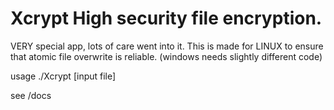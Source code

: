 # Xcrypt High security file encryption. 

VERY special app, lots of care went into it. This is made for LINUX to ensure that atomic file overwrite is reliable. (windows needs slightly different code)



usage ./Xcrypt [input file]

see /docs 


